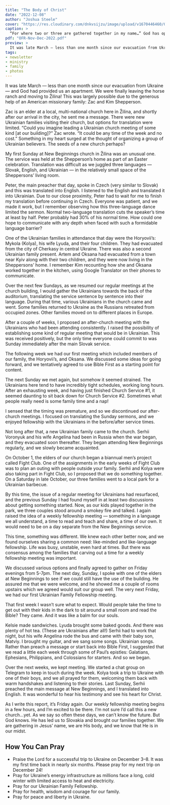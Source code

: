 ```yaml
---
title: "The Body of Christ"
date: "2022-12-08"
author: "Joshua Steele"
cover: "https://res.cloudinary.com/dnkvsijzu/image/upload/v1670446460/OFReport/2022-12-08-body-of-christ/uff-group-1200x630_qkrcop.jpg"
caption: >
  “For where two or three are gathered together in my name…” God has opened the door for us to begin a small fellowship of Ukrainian families in cooperation with a local church in Žilina.
pdf: "OFR-Nov-Dec-2022.pdf"
preview: >
  It was late March — less than one month since our evacuation from Ukraine — and God had provided us an apartment. We were finally leaving the horse ranch and moving to Žilina! This was largely possible due to the generous help of an American missionary family: Zac and Kim Shepperson.
tags:
- newsletter
- ministry
- family
- photos
---
```


It was late March — less than one month since our evacuation from Ukraine — and God had provided us an apartment. We were finally leaving the horse ranch and moving to Žilina! This was largely possible due to the generous help of an American missionary family: Zac and Kim Shepperson.

<article-callout content="OFR-Nov-Dec-2022.pdf" :download="true" />

Zac is an elder at a local, multi-national church here in Žilina, and shortly after our arrival in the city, he sent me a message. There were new Ukrainian families visiting their church, but options for translation were limited. “Could you imagine leading a Ukrainian church meeting of some kind [at our building]?” Zac wrote. “It could be any time of the week and no cost.” Something in my heart surged at the thought of organizing a group of Ukrainian believers. The seeds of a new church perhaps?

My first Sunday at New Beginnings church in Žilina was an unusual one. The service was held at the Shepperson’s home as part of an Easter celebration. Translation was difficult as we juggled three languages — Slovak, English, and Ukrainian — in the relatively small space of the Sheppersons’ living room.

Peter, the main preacher that day, spoke in Czech (very similar to Slovak) and this was translated into English. I listened to the English and translated it into Ukrainian. Due to our close proximity, Peter had to wait for me to finish my translation before continuing in Czech. Everyone was patient, and we made it work, but I remember observing how this three-language dance limited the sermon. Normal two-language translation cuts the speaker’s time at least by half. Peter probably had 30% of his normal time. How could one hope to communicate with any depth when faced with such a formidable language barrier?

One of the Ukrainian families in attendance that day were the Horyovii’s: Mykola (Kolya), his wife Lyuda, and their four children. They had evacuated from the city of Cherkasy in central Ukraine. There was also a second Ukrainian family present. Artem and Oksana had evacuated from a town near Kyiv along with their two children, and they were now living in the Sheppersons’ home. I remember Kim recounting how she and Oksana worked together in the kitchen, using Google Translator on their phones to communicate.

Over the next few Sundays, as we resumed our regular meetings at the church building, I would gather the Ukrainians towards the back of the auditorium, translating the service sentence by sentence into their language. During that time, various Ukrainians in the church came and went. Some families returned to Ukraine as the Russians retreated from occupied zones. Other families moved on to different places in Europe.

After a couple of weeks, I proposed an after-church meeting with the Ukrainians who had been attending consistently. I raised the possibility of establishing some kind of regular meeting that would be in Ukrainian. This was received positively, but the only time everyone could commit to was Sunday immediately after the main Slovak service.

<article-image publicId="OFReport/2022-12-08-body-of-christ/uff-selfie_gjxb0t" width="768" caption="Every Friday evening, we gather to share food, fellowship, singing and Bible reading — all in our beloved Ukrainian language. 💙💛" />

The following week we had our first meeting which included members of our family, the Horyovii’s, and Oksana. We discussed some ideas for going forward, and we tentatively agreed to use Bible First as a starting point for content.

The next Sunday we met again, but somehow it seemed strained. The Ukrainians here tend to have incredibly tight schedules, working long hours. After an exhausting week, and having just finished Church Service #1, it seemed  daunting to sit back down for Church Service #2. Sometimes what people really need is some family time and a nap! 

I sensed that the timing was premature, and so we discontinued our after-church meetings. I focused on translating the Sunday sermons, and we enjoyed fellowship with the Ukrainians in the before/after service times.

Not long after that, a new Ukrainian family came to the church. Serhii Voronyuk and his wife Angelina had been in Russia when the war began, and they evacuated soon thereafter. They began attending New Beginnings regularly, and we slowly became acquainted.

On October 1, the elders of our church began a biannual men’s project called Fight Club. One of the assignments in the early weeks of Fight Club was to plan an outing with people outside your family. Serhii and Kolya were also taking part in Fight Club, so I proposed that we do something together. On a Saturday in late October, our three families went to a local park for a Ukrainian barbecue.

<article-image publicId="OFReport/2022-12-08-body-of-christ/ukr-barbecue_phjbf3" width="768" caption="Our Ukrainian barbecue with the Horyovii’s and Voronyuk’s" />

By this time, the issue of a regular meeting for Ukrainians had resurfaced, and the previous Sunday I had found myself in at least two discussions about getting something started. Now, as our kids played together in the park, we three couples stood around a smokey fire and talked. I again raised the idea of a weekly fellowship meeting — something in a language we all understand, a time to read and teach and share, a time of our own. It would need to be on a day separate from the New Beginnings service.

This time, something was different. We knew each other better now, and we found ourselves sharing a common need: like-minded and like-language fellowship. Life was busy, unstable, even hard at times. But there was consensus among the families that carving out a time for a weekly fellowship meeting was important.

We discussed various options and finally agreed to gather on Friday evenings from 5-7pm. The next day, Sunday, I spoke with one of the elders at New Beginnings to see if we could still have the use of the building. He assured me that we were welcome, and he showed me a couple of rooms upstairs which we agreed would suit our group well. The very next Friday, we had our first Ukrainian Family Fellowship meeting.

<article-image publicId="OFReport/2022-12-08-body-of-christ/uff-praying_sdjm6j" width="768" caption="Praying together" />

<article-image publicId="OFReport/2022-12-08-body-of-christ/three-guys_v3hhuv" width="768" caption="From the left: Serhii, Kolya, Joshua" />

That first week I wasn’t sure what to expect. Would people take the time to get out with their kids in the dark to sit around a small room and read the Bible? They came. And it was like a balm for our souls.

Kelsie made sandwiches. Lyuda brought some baked goods. And there was plenty of hot tea. (These are Ukrainians after all!) Serhii had to work that night, but his wife Angelina rode the bus and came with their baby son, Matviy. I brought my guitar, and we sang some songs. Ukrainian songs. Rather than preach a message or start back into Bible First, I suggested that we read a little each week through some of Paul’s epistles: Galatians, Ephesians, Philippians, and Colossians for starters. And so we began.

Over the next weeks, we kept meeting. We started a chat group on Telegram to keep in touch during the week. Kolya took a trip to Ukraine with one of their boys, and we all prayed for them, welcoming them back with warm handshakes and listening to their stories. Last Sunday, Serhii preached the main message at New Beginnings, and I translated into English. It was wonderful to hear his testimony and see his heart for Christ.

As I write this report, it’s Friday again. Our weekly fellowship meeting begins in a few hours, and I’m excited to be there. I’m not sure I’d call this a new church…yet. As we say so often these days, we can’t know the future. But God knows. He has led us to Slovakia and brought our families together. We are gathering in Jesus’ name, we are His body, and we know that He is in our midst.

## How You Can Pray
* Praise the Lord for a successful trip to Ukraine on December 3–8. It was my first time back in nearly six months. Please pray for my next trip on December 24!
* Pray for Ukraine’s energy infrastructure as millions face a long, cold winter with limited access to heat and electricity.
* Pray for our Ukrainian Family Fellowship.
* Pray for health, wisdom and courage for our family.
* Pray for peace and liberty in Ukraine.

<article-callout content="Keep scrolling for more photos of our adventures in Slovakia!" />

<article-image publicId="OFReport/2022-12-08-body-of-christ/thanksgiving-dinner_iloihy" width="768" caption="Kelsie and the girls prepared a fantastic Thanksgiving dinner! What a reminder of God’s goodness and providence. He is faithful!" />

<article-image publicId="OFReport/2022-12-08-body-of-christ/freeze-dive_rfuv0w" width="768" caption="One of the challenges during Fight Club was to do a cold dive for a least one minute. Zac and I did our challenge together and survived our minute. Plenty of whoops and hollers. Abby came along just because she wanted to, and she stayed in two minutes! 🥶" />

<article-image publicId="OFReport/2022-12-08-body-of-christ/david-mia-mall-ride_lv7ger" width="768" caption="David and Mia love to ride the electric car at our local mall in Žilina." />

<article-image publicId="OFReport/2022-12-08-body-of-christ/rebekah-date_nlwm0k" width="768" caption="Rebekah and I went for a date to an Indian restaurant in town. Really good food! Jessie, if you’re reading this, thanks for introducing me to Indian food. You would’ve liked this place!" />

<article-image publicId="OFReport/2022-12-08-body-of-christ/kids-mini-christmas-tree_qux3oy" width="768" caption="What to do about Christmas decorations while sojourning in a foreign land? We went for an inexpensive mini-tree from Tesco and a few lights. The kids had fun decorating it! 🎄" />

<article-image publicId="OFReport/2022-12-08-body-of-christ/david-washing-van_tospnw" width="768" caption="You would think that with all those sisters, David might struggle with masculinity. Not so. This young man is ready to get outside and do whatever Dad is doing. In recent weeks, he’s helped me with tasks like mowing the yard (we have a yard!) and washing the van. Good times!" />

<article-image publicId="OFReport/2022-12-08-body-of-christ/rebekah-pie_xjr7yv" height="768" caption="For Thanksgiving, Abby and Rebekah both made delicious pies. This was Rebekah’s." />

<article-image publicId="OFReport/2022-12-08-body-of-christ/kathryn-new-cut_fhd5zr" height="768" caption="Kelsie gave Kathryn a trim the other day. What a lovely young lady! 💖" />

<article-image publicId="OFReport/2022-12-08-body-of-christ/mia-chai-tea-latte_q7runh" height="768" caption="One of Daddy’s newer hobbies is making espresso. But for the little guys, a nice chai tea latte is a fun treat." />

<article-image publicId="OFReport/2022-12-08-body-of-christ/hosanna-birthday_ujaoqh" height="768" caption="Hosanna recently celebrated a birthday. I can barely keep up. My little girls are growing up into young ladies! 🥲" />

<article-callout content="A few snapshots from my recent trip to Ukraine..." />

<article-image publicId="OFReport/2022-12-08-body-of-christ/kelsie-joshua-map_efqqzi" height="768" caption="I try not to be this far from Kelsie if I can help it. But it always reminds us how blessed we are to be together — something missed by so many Ukrainian families right now." />

<article-image publicId="OFReport/2022-12-08-body-of-christ/entering-lviv_ttxjrz" height="768" caption="After many hours of driving, I was thrilled to see the “L’viv Welcomes You!” sign. So good to be back!" />

<article-image publicId="OFReport/2022-12-08-body-of-christ/gg-church-prayer-yura_muv7ft" width="768" caption="During the Sunday I spent at our church, we were blessed to have Yura Chuhay (bearded guy to my right) back from the front lines. He is stationed in the east in a very hot zone. We pray for his safety and a swift end to this terrible war." />

<article-image publicId="OFReport/2022-12-08-body-of-christ/gg-church-selfie_lv3o7l" width="768" caption="It was so good to be back with our home congregation in L’viv. I love these folks! 💙💛" />
